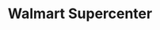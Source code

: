 ---
title: "Walmart Supercenter"
url: /boynton-beach/walmart-supercenter-old-boynton-road/
shop: supermarket
---
